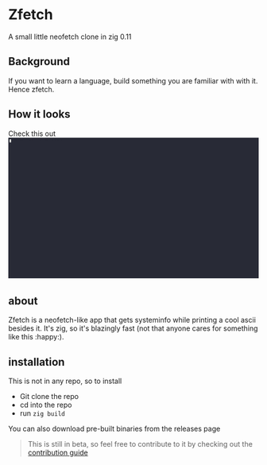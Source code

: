 # Zfetch
A small little neofetch clone in zig 0.11

## Background
If you want to learn a language, build something you are familiar with with it.
Hence zfetch.

## How it looks
Check this out
![zfetch](zfetch.gif)

## about
Zfetch is a neofetch-like app that gets systeminfo while printing a cool ascii
besides it. It's zig, so it's blazingly fast (not that anyone cares for something like this :happy:).

## installation
This is not in any repo, so to install

- Git clone the repo
- cd into the repo
- run `zig build`

You can also download pre-built binaries from the releases page

> This is still in beta, so feel free to contribute to it by checking out the [contribution guide](https://github.com/pop-ecx/zfetch/blob/master/CONTRIBUTING.md)
